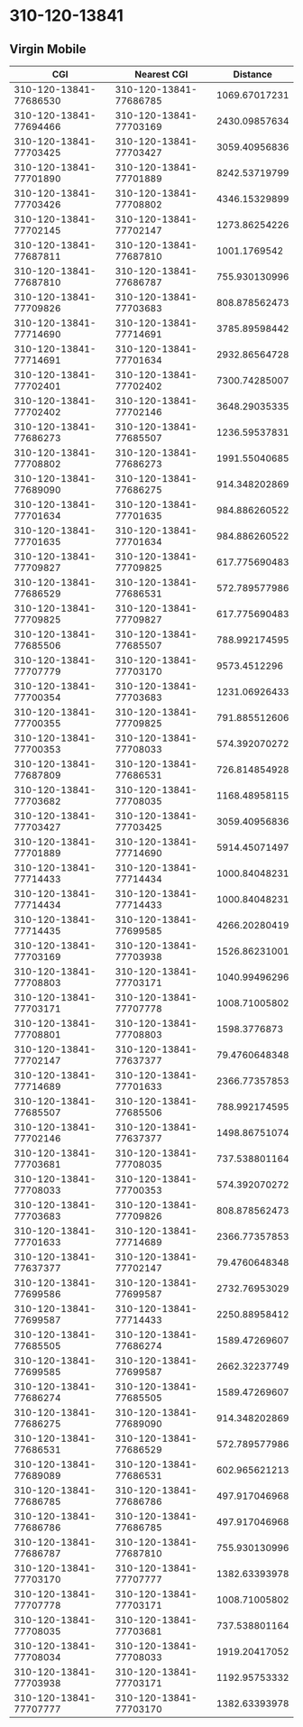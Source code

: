 # 310-120-13841
## Virgin Mobile


| CGI | Nearest CGI | Distance |
|-----|-------------|----------|
| 310-120-13841-77686530 | 310-120-13841-77686785 | 1069.67017231 |
| 310-120-13841-77694466 | 310-120-13841-77703169 | 2430.09857634 |
| 310-120-13841-77703425 | 310-120-13841-77703427 | 3059.40956836 |
| 310-120-13841-77701890 | 310-120-13841-77701889 | 8242.53719799 |
| 310-120-13841-77703426 | 310-120-13841-77708802 | 4346.15329899 |
| 310-120-13841-77702145 | 310-120-13841-77702147 | 1273.86254226 |
| 310-120-13841-77687811 | 310-120-13841-77687810 | 1001.1769542 |
| 310-120-13841-77687810 | 310-120-13841-77686787 | 755.930130996 |
| 310-120-13841-77709826 | 310-120-13841-77703683 | 808.878562473 |
| 310-120-13841-77714690 | 310-120-13841-77714691 | 3785.89598442 |
| 310-120-13841-77714691 | 310-120-13841-77701634 | 2932.86564728 |
| 310-120-13841-77702401 | 310-120-13841-77702402 | 7300.74285007 |
| 310-120-13841-77702402 | 310-120-13841-77702146 | 3648.29035335 |
| 310-120-13841-77686273 | 310-120-13841-77685507 | 1236.59537831 |
| 310-120-13841-77708802 | 310-120-13841-77686273 | 1991.55040685 |
| 310-120-13841-77689090 | 310-120-13841-77686275 | 914.348202869 |
| 310-120-13841-77701634 | 310-120-13841-77701635 | 984.886260522 |
| 310-120-13841-77701635 | 310-120-13841-77701634 | 984.886260522 |
| 310-120-13841-77709827 | 310-120-13841-77709825 | 617.775690483 |
| 310-120-13841-77686529 | 310-120-13841-77686531 | 572.789577986 |
| 310-120-13841-77709825 | 310-120-13841-77709827 | 617.775690483 |
| 310-120-13841-77685506 | 310-120-13841-77685507 | 788.992174595 |
| 310-120-13841-77707779 | 310-120-13841-77703170 | 9573.4512296 |
| 310-120-13841-77700354 | 310-120-13841-77703683 | 1231.06926433 |
| 310-120-13841-77700355 | 310-120-13841-77709825 | 791.885512606 |
| 310-120-13841-77700353 | 310-120-13841-77708033 | 574.392070272 |
| 310-120-13841-77687809 | 310-120-13841-77686531 | 726.814854928 |
| 310-120-13841-77703682 | 310-120-13841-77708035 | 1168.48958115 |
| 310-120-13841-77703427 | 310-120-13841-77703425 | 3059.40956836 |
| 310-120-13841-77701889 | 310-120-13841-77714690 | 5914.45071497 |
| 310-120-13841-77714433 | 310-120-13841-77714434 | 1000.84048231 |
| 310-120-13841-77714434 | 310-120-13841-77714433 | 1000.84048231 |
| 310-120-13841-77714435 | 310-120-13841-77699585 | 4266.20280419 |
| 310-120-13841-77703169 | 310-120-13841-77703938 | 1526.86231001 |
| 310-120-13841-77708803 | 310-120-13841-77703171 | 1040.99496296 |
| 310-120-13841-77703171 | 310-120-13841-77707778 | 1008.71005802 |
| 310-120-13841-77708801 | 310-120-13841-77708803 | 1598.3776873 |
| 310-120-13841-77702147 | 310-120-13841-77637377 | 79.4760648348 |
| 310-120-13841-77714689 | 310-120-13841-77701633 | 2366.77357853 |
| 310-120-13841-77685507 | 310-120-13841-77685506 | 788.992174595 |
| 310-120-13841-77702146 | 310-120-13841-77637377 | 1498.86751074 |
| 310-120-13841-77703681 | 310-120-13841-77708035 | 737.538801164 |
| 310-120-13841-77708033 | 310-120-13841-77700353 | 574.392070272 |
| 310-120-13841-77703683 | 310-120-13841-77709826 | 808.878562473 |
| 310-120-13841-77701633 | 310-120-13841-77714689 | 2366.77357853 |
| 310-120-13841-77637377 | 310-120-13841-77702147 | 79.4760648348 |
| 310-120-13841-77699586 | 310-120-13841-77699587 | 2732.76953029 |
| 310-120-13841-77699587 | 310-120-13841-77714433 | 2250.88958412 |
| 310-120-13841-77685505 | 310-120-13841-77686274 | 1589.47269607 |
| 310-120-13841-77699585 | 310-120-13841-77699587 | 2662.32237749 |
| 310-120-13841-77686274 | 310-120-13841-77685505 | 1589.47269607 |
| 310-120-13841-77686275 | 310-120-13841-77689090 | 914.348202869 |
| 310-120-13841-77686531 | 310-120-13841-77686529 | 572.789577986 |
| 310-120-13841-77689089 | 310-120-13841-77686531 | 602.965621213 |
| 310-120-13841-77686785 | 310-120-13841-77686786 | 497.917046968 |
| 310-120-13841-77686786 | 310-120-13841-77686785 | 497.917046968 |
| 310-120-13841-77686787 | 310-120-13841-77687810 | 755.930130996 |
| 310-120-13841-77703170 | 310-120-13841-77707777 | 1382.63393978 |
| 310-120-13841-77707778 | 310-120-13841-77703171 | 1008.71005802 |
| 310-120-13841-77708035 | 310-120-13841-77703681 | 737.538801164 |
| 310-120-13841-77708034 | 310-120-13841-77708033 | 1919.20417052 |
| 310-120-13841-77703938 | 310-120-13841-77703171 | 1192.95753332 |
| 310-120-13841-77707777 | 310-120-13841-77703170 | 1382.63393978 |
